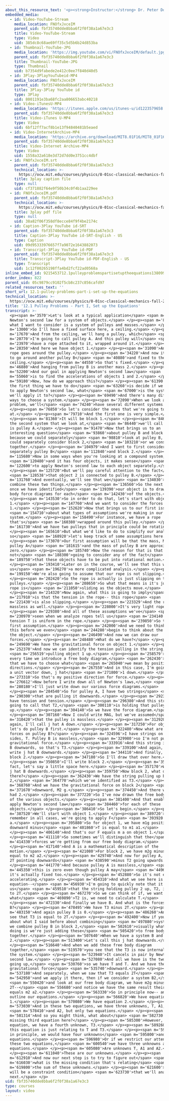```yaml
---
about_this_resource_text: '<p><strong>Instructor:</strong> Dr. Peter Dourmashkin</p>'
embedded_media:
  - id: Video-YouTube-Stream
    media_location: FNOfxJxceIM
    parent_uid: fbf35740dde8bba6f2f0f38a1a67e3c3
    title: Video-YouTube-Stream
    type: Video
    uid: 385dc8c68ae69ff35c5d5b6b24d853ba
  - id: Thumbnail-YouTube-JPG
    media_location: 'https://img.youtube.com/vi/FNOfxJxceIM/default.jpg'
    parent_uid: fbf35740dde8bba6f2f0f38a1a67e3c3
    title: Thumbnail-YouTube-JPG
    type: Thumbnail
    uid: b7354d9fabede2e412c0ee7f840d40d5
  - id: 3Play-3PlayYouTubeid-MP4
    media_location: FNOfxJxceIM
    parent_uid: fbf35740dde8bba6f2f0f38a1a67e3c3
    title: 3Play-3Play YouTube id
    type: 3Play
    uid: 8001191e3ba68fc2aa806653abc40218
  - id: Video-iTunesU-MP4
    media_location: 'https://itunes.apple.com/us/itunes-u/id1223579658'
    parent_uid: fbf35740dde8bba6f2f0f38a1a67e3c3
    title: Video-iTunes U-MP4
    type: Video
    uid: 6bf12ff7acf8b1e13f94840481b5eaed
  - id: Video-InternetArchive-MP4
    media_location: 'https://archive.org/download/MIT8.01F16/MIT8_01F16_L12v01_360p.mp4'
    parent_uid: fbf35740dde8bba6f2f0f38a1a67e3c3
    title: Video-Internet Archive-MP4
    type: Video
    uid: 1558a32a618e3d72d7dd0e3751cc4dbf
  - id: FNOfxJxceIM.srt
    parent_uid: fbf35740dde8bba6f2f0f38a1a67e3c3
    technical_location: >-
      https://ocw.mit.edu/courses/physics/8-01sc-classical-mechanics-fall-2016/week-4-drag-forces-constraints-and-continuous-systems/12.1-pulley-problems-part-i-set-up-the-equations/12.1-pulley-problems-part-i-set-up-the-equations/FNOfxJxceIM.srt
    title: 3play caption file
    type: null
    uid: cf371882f64e9f50b34c0f4b1aa229ee
  - id: FNOfxJxceIM.pdf
    parent_uid: fbf35740dde8bba6f2f0f38a1a67e3c3
    technical_location: >-
      https://ocw.mit.edu/courses/physics/8-01sc-classical-mechanics-fall-2016/week-4-drag-forces-constraints-and-continuous-systems/12.1-pulley-problems-part-i-set-up-the-equations/12.1-pulley-problems-part-i-set-up-the-equations/FNOfxJxceIM.pdf
    title: 3play pdf file
    type: null
    uid: 38a82f06f358df8ecce84f9f4be2174c
  - id: Caption-3Play YouTube id-SRT
    parent_uid: fbf35740dde8bba6f2f0f38a1a67e3c3
    title: Caption-3Play YouTube id-SRT-English - US
    type: Caption
    uid: 09d95333976657f7a9072e1643882073
  - id: Transcript-3Play YouTube id-PDF
    parent_uid: fbf35740dde8bba6f2f0f38a1a67e3c3
    title: Transcript-3Play YouTube id-PDF-English - US
    type: Transcript
    uid: 1c12f00265198ffa4bd2fcf22ad0568a
inline_embed_id: 9215453712.1pulleyproblemspartisetuptheequations13809945
order_index: 822
parent_uid: 05c9879cc9102f5cb8c237c856cafd97
related_resources_text: ''
short_url: 12.1-pulley-problems-part-i-set-up-the-equations
technical_location: >-
  https://ocw.mit.edu/courses/physics/8-01sc-classical-mechanics-fall-2016/week-4-drag-forces-constraints-and-continuous-systems/12.1-pulley-problems-part-i-set-up-the-equations/12.1-pulley-problems-part-i-set-up-the-equations
title: '12.1 Pulley Problems - Part I, Set up the Equations'
transcript: >-
  <p><span m='3570'>Let's look at a typical application</span> <span m='5560'>of
  Newton's second law for a system of objects.</span> </p><p><span m='8570'>So
  what I want to consider is a system of pulleys and masses.</span> </p><p><span
  m='13000'>So I'll have a fixed surface here, a ceiling.</span> </p><p><span
  m='17670'>And from the ceiling, we'll hang a pulley, which</span> <span
  m='20770'>I'm going to call pulley A. And this pulley will</span> <span
  m='23970'>have a rope attached to it, wrapped around it.</span> </p><p><span
  m='28350'>And here we have object 1.</span> </p><p><span m='31090'>And the
  rope goes around the pulley.</span> </p><p><span m='34220'>And now it's going
  to go around another pulley B</span> <span m='40880'>and fixed to the
  ceiling.</span> </p><p><span m='44550'>So that's fixed.</span> </p><p><span
  m='46880'>And hanging from pulley B is another mass 2.</span> </p><p><span
  m='52200'>And our goal in applying Newton's second law</span> <span
  m='55060'>is to find the accelerations of objects 1 and 2.</span> </p><p><span
  m='59180'>Now, how do we approach this?</span> </p><p><span m='61390'>Well,
  the first thing we have to do</span> <span m='63260'>is decide if we're going
  to apply Newton's second law, what</span> <span m='67000'>is the system that
  we'll apply it to?</span> </p><p><span m='69490'>And there's many different
  ways to choose a system.</span> </p><p><span m='72090'>When we look at this
  problem, we'll</span> <span m='74240'>have several different systems.</span>
  </p><p><span m='76850'>So let's consider the ones that we're going to look
  at.</span> </p><p><span m='79710'>And the first one is very simple.</span>
  </p><p><span m='81360'>It will be block 1.</span> </p><p><span m='84640'>And
  the second system that we look at,</span> <span m='86440'>we'll call that AB
  is pulley A.</span> </p><p><span m='91470'>Now that brings us to an
  interesting question</span> <span m='93860'>about pulley B and block 2,
  because we could separately</span> <span m='98810'>look at pulley B, and we
  could separately consider block 2,</span> <span m='103210'>or we consider them
  together.</span> </p><p><span m='104979'>And I want to first consider
  separately pulley B</span> <span m='112840'>and block 2.</span> </p><p><span
  m='115680'>Now in some ways when you're looking at a compound system,</span>
  <span m='120480'>and it has four objects, it makes sense</span> <span
  m='122600'>to apply Newton's second law to each object separately.</span>
  </p><p><span m='125720'>But we'll pay careful attention to the fact</span>
  <span m='128538'>that object 2 is connected to pulley B.</span> </p><p><span
  m='131760'>And eventually, we'll see that we</span> <span m='134030'>can
  combine these two things.</span> </p><p><span m='136560'>So the next step is
  once we have identified</span> <span m='139390'>our object is to draw a free
  body force diagrams for each</span> <span m='142430'>of the objects.</span>
  </p><p><span m='143530'>So in order to do that, let's start with object
  1.</span> </p><p><span m='147760'>And we want to consider the forces on object
  1.</span> </p><p><span m='152620'>Now that brings us to our first issue</span>
  <span m='154710'>about what types of assumptions we're making in our
  system.</span> </p><p><span m='158490'>For instance, we have a rope
  that's</span> <span m='160380'>wrapped around this pulley.</span> </p><p><span
  m='161730'>And we have two pulleys that in principle could be rotating.</span>
  </p><p><span m='165610'>But what we'd like to do to simplify our analysis--
  so</span> <span m='168920'>let's keep track of some assumptions here.</span>
  </p><p><span m='173070'>Our first assumption will be that the mass, MP, of
  pulley A</span> <span m='181615'>and the mass of pulley B are approximately
  zero.</span> </p><p><span m='185740'>Now the reason for that is that we're
  not</span> <span m='188300'>going to consider any of the fact</span> <span
  m='189750'>that these objects have to be put into rotational motion.</span>
  </p><p><span m='193410'>Later on in the course, we'll see that this will give
  us</span> <span m='196270'>a more complicated analysis.</span> </p><p><span
  m='199150'>We're also going to assume that our rope is not slipping.</span>
  </p><p><span m='202420'>So the rope is actually is just slipping on the
  pulleys.</span> </p><p><span m='208650'>So what that means is it's just the
  rope is</span> <span m='211050'>sliding as the objects move.</span>
  </p><p><span m='214320'>Now again, what this is going to imply</span> <span
  m='217910'>is that the tension in the rope-- this rope</span> <span
  m='221430'>is also slipping.</span> </p><p><span m='223329'>And the rope is
  massless as well.</span> </p><p><span m='228000'>It's very light rope.</span>
  </p><p><span m='229380'>And all of these assumptions we've</span> <span
  m='230970'>seen when we analyze ropes tell us</span> <span m='234140'>that the
  tension T is uniform in the rope.</span> </p><p><span m='239850'>So that's our
  first assumption.</span> </p><p><span m='242000'>And we need to think about
  this before we even</span> <span m='244280'>begin to think about the forces on
  the object.</span> </p><p><span m='246490'>And now we can draw our
  forces.</span> </p><p><span m='248480'>What do we have?</span> </p><p><span
  m='249690'>We have the gravitational force on object 1.</span> </p><p><span
  m='252370'>And now we can identify the tension pulling in the string,</span>
  <span m='256519'>pulling object 1 up.</span> </p><p><span m='258579'>Now for
  every time we introduce a free body diagram,</span> <span m='262430'>recall
  that we have to choose what</span> <span m='265040'>we mean by positive
  directions.</span> </p><p><span m='267550'>And in this case, I'm going to pick
  a unit vector down, j hat</span> <span m='271800'>1 down.</span> </p><p><span
  m='273310'>So that's my positive direction for force.</span> </p><p><span
  m='276612'>Now before I write down all of Newton's laws,</span> <span
  m='280180'>I'll just write down our various force diagrams.</span>
  </p><p><span m='284540'>So for pulley A, I have two strings</span> <span
  m='290300'>that are pulling it downwards.</span> </p><p><span m='292370'>So I
  have tension and tension.</span> </p><p><span m='296380'>And this string, I'm
  going to call that T2,</span> <span m='300110'>is holding that pulley
  up.</span> </p><p><span m='304140'>So we have the force diagram.</span>
  </p><p><span m='307160'>Now I could write MAG, but we've assumed</span> <span
  m='310420'>that the pulley is massless.</span> </p><p><span m='312920'>And
  again, I'll call j hat A down.</span> </p><p><span m='317250'>For object 2,
  let's do pulley B first.</span> </p><p><span m='322480'>Now what are the
  forces on pulley B?</span> </p><p><span m='324596'>I have strings on both
  sides, T. Pulley B is massless,</span> <span m='329980'>so I'm not putting
  gravitational force.</span> </p><p><span m='333916'>And this string is pulling
  B downwards, so that's T3.</span> </p><p><span m='339100'>And again, we'll
  write j hat B downwards.</span> </p><p><span m='344110'>And finally, I have
  block 2.</span> </p><p><span m='347180'>So I'll draw that over here.</span>
  </p><p><span m='350850'>I'll write block 2.</span> </p><p><span m='353230'>In
  fact, let's say a little space here.</span> </p><p><span m='357170'>We'll have
  j hat B downwards.</span> </p><p><span m='359750'>Now block 2, what do we have
  there?</span> </p><p><span m='362430'>We have the string pulling up block
  2,</span> <span m='364770'>which we've identified as T3.</span> </p><p><span
  m='368760'>And we have the gravitational force on block 2</span> <span
  m='371670'>downward, M2 g.</span> </p><p><span m='374450'>And there we have j
  had 2.</span> </p><p><span m='377220'>So I've now drawn the free body diagram
  of the various objects.</span> </p><p><span m='381400'>And that enables me to
  apply Newton's second law</span> <span m='384460'>for each of these
  objects.</span> </p><p><span m='386410'>So let's begin.</span> </p><p><span
  m='387520'>We'll start with object 1.</span> </p><p><span m='389720'>We have--
  remember in all cases, we're going to apply F</span> <span m='393920'>equals m
  a.</span> </p><p><span m='395880'>So for object 1, we have m1g positive
  downward minus</span> <span m='401860'>T is equal to m1 a1.</span>
  </p><p><span m='406140'>And that's our F equals m a on object 1.</span>
  </p><p><span m='411110'>So sometimes we'll distinguish that the</span> <span
  m='414330'>forces we're getting from our free body diagram.</span>
  </p><p><span m='417140'>And A is a mathematical description of the
  motion.</span> </p><p><span m='421080'>For block 2, we have m2g minus T3 is
  equal to m2 a2.</span> </p><p><span m='429740'>And now for pulley A, we have
  2T pointing downwards</span> <span m='438590'>minus T2 going upwards.</span>
  </p><p><span m='441770'>And because pulley A is massless,</span> <span
  m='445350'>this is zero even though pulley A may</span> <span m='449670'>be--
  it's actually fixed too.</span> </p><p><span m='452880'>So it's not even
  accelerating.</span> </p><p><span m='454310'>And what we see here is this
  equation--</span> <span m='456930'>I'm going to quickly note that it tells
  us</span> <span m='459510'>that the string holding pulley 2 up, T2, is equal
  to 2T.</span> </p><p><span m='467270'>So we can think of if, we want to know
  what</span> <span m='469890'>T2 is, we need to calculate T.</span>
  </p><p><span m='472330'>And finally we have B. And what is the forces on
  B?</span> </p><p><span m='478495'>We have T3 minus 2T.</span> </p><p><span
  m='483150'>And again pulley B is 0.</span> </p><p><span m='486260'>And so we
  see that T3 is equal to 2T.</span> </p><p><span m='492400'>Now if you think
  about what I said before about combining</span> <span m='497880'>systems, if
  we combine pulley B in block 2,</span> <span m='502610'>visually what we're
  doing is we're just adding these</span> <span m='505420'>to free body diagram
  together.</span> </p><p><span m='507640'>When we have a system B and block
  2.</span> </p><p><span m='513400'>Let's call this j hat downwards.</span>
  </p><p><span m='516640'>And when we add these free body diagram
  together,</span> <span m='519570'>you see that the T3 is now internal force to
  the system.</span> </p><p><span m='523940'>It cancels in pair by Newton's
  second law.</span> </p><p><span m='527080'>And all we have is the two strings
  going up,</span> <span m='530760'>so we have T and T. And we have the
  gravitational force</span> <span m='535740'>downward.</span> </p><p><span
  m='537180'>And separately, when we saw that T3 equals 2T</span> <span
  m='542950'>and we apply it there, then if we consider a system B2,</span>
  <span m='550420'>and look at our free body diagram, we have m2g minus
  2T--</span> <span m='556680'>and notice we have the same result their 2T
  equals m2 a2.</span> </p><p><span m='563330'>So in principle now-- and I'll
  outline our equations.</span> </p><p><span m='566820'>We have equation
  1.</span> </p><p><span m='570080'>We have equation 2.</span> </p><p><span
  m='573030'>And in these two equations, we have three unknowns, T, A1,</span>
  <span m='578410'>and A2, but only two equations.</span> </p><p><span
  m='581314'>And so you might think, what about</span> <span m='582730'>this
  missing third equation here?</span> </p><p><span m='585300'>However, in this
  equation, we have a fourth unknown, T3.</span> </p><p><span m='589260'>And
  this equation is just relating to T and T3.</span> </p><p><span m='593760'>So
  in principle, we would have four unknowns</span> <span m='595800'>and three
  equations.</span> </p><p><span m='596980'>Or if we restrict our attention to
  these two equations,</span> <span m='600540'>we have three unknowns and two
  equations.</span> </p><p><span m='605080'>Are unknowns T, A1 and A2.</span>
  </p><p><span m='611040'>These are our unknowns.</span> </p><p><span
  m='612910'>And now our next step is to try to figure out</span> <span
  m='616030'>what is the missing condition that's relating</span> <span
  m='619800'>the sum of these unknowns.</span> </p><p><span m='621600'>And that
  will be a constraint condition</span> <span m='623730'>that we'll analyze
  next.</span> </p>
uid: fbf35740dde8bba6f2f0f38a1a67e3c3
type: courses
layout: video
---
```

